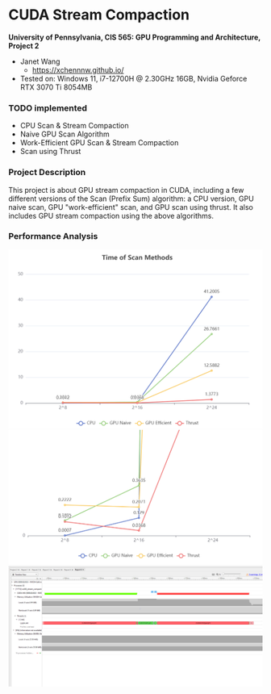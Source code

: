 CUDA Stream Compaction
======================

**University of Pennsylvania, CIS 565: GPU Programming and Architecture, Project 2**

* Janet Wang
  * https://xchennnw.github.io/
* Tested on: Windows 11, i7-12700H @ 2.30GHz 16GB, Nvidia Geforce RTX 3070 Ti  8054MB

### TODO implemented
* CPU Scan & Stream Compaction
* Naive GPU Scan Algorithm
* Work-Efficient GPU Scan & Stream Compaction
* Scan using Thrust
  
### Project Description 
This project is about GPU stream compaction in CUDA, including a few different versions of the Scan (Prefix Sum) algorithm: a CPU version, GPU naive scan, GPU "work-efficient" scan, and GPU scan using thrust. It also includes GPU stream compaction using the above algorithms.

### Performance Analysis 
![](scan2.png)
![](scan1.png)
![](nsight.PNG)
